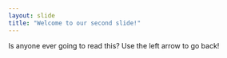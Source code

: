 ```yaml
---
layout: slide
title: "Welcome to our second slide!"
---
```

Is anyone ever going to read this?
Use the left arrow to go back!
